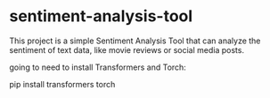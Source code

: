 # sentiment-analysis-tool
This project is a simple Sentiment Analysis Tool that can analyze the sentiment of text data, like movie reviews or social media posts. 

going to need to install Transformers and Torch:

pip install transformers torch
